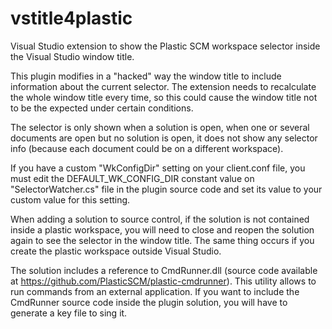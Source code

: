 # vstitle4plastic
Visual Studio extension to show the Plastic SCM workspace selector inside the Visual Studio window title.

This plugin modifies in a "hacked" way the window title to include information about the current selector. The extension needs to recalculate the whole window title every time, so this could cause the window title not to be the expected under certain conditions.

The selector is only shown when a solution is open, when one or several documents are open but no solution is open, it does not show any selector info (because each document could be on a different workspace).

If you have a custom "WkConfigDir" setting on your client.conf file, you must edit the DEFAULT_WK_CONFIG_DIR constant value on "SelectorWatcher.cs" file in the plugin source code and set its value to your custom value for this setting.

When adding a solution to source control, if the solution is not contained inside a plastic workspace, you will need to close and reopen the solution again to see the selector in the window title. The same thing occurs if you create the plastic workspace outside Visual Studio.

The solution includes a reference to CmdRunner.dll (source code available at https://github.com/PlasticSCM/plastic-cmdrunner). This utility allows to run commands from an external application. If you want to include the CmdRunner source code inside the plugin solution, you will have to generate a key file to sing it. 
